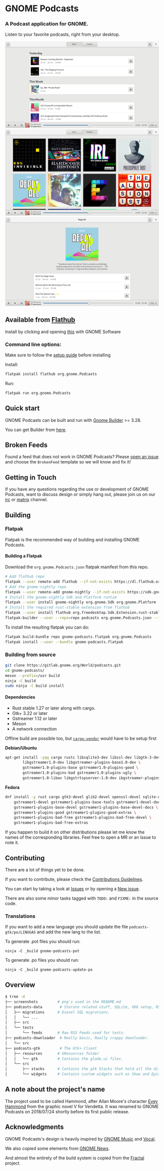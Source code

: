 # GNOME Podcasts

### A Podcast application for GNOME.
Listen to your favorite podcasts, right from your desktop.

![episdes_view](./screenshots/home_view.png)
![shows_view](./screenshots/shows_view.png)
![show_widget](./screenshots/show_widget.png)

## Available from [Flathub](https://www.flathub.org/apps/details/org.gnome.Podcasts)

Install by clicking and opening [this](https://www.flathub.org/apps/details/org.gnome.Podcasts) with GNOME Software

### Command line options:

Make sure to follow the [setup guide][flatpak_setup] before installing

Install:
```sh
flatpak install flathub org.gnome.Podcasts
```

Run:
```sh
flatpak run org.gnome.Podcasts
```

## Quick start

GNOME Podcasts can be built and run with [Gnome Builder][builder] >= 3.28.

You can get Builder from [here][get_builder].

## Broken Feeds

Found a feed that does not work in GNOME Podcasts?
Please [open an issue][new_issue] and choose the `BrokenFeed` template so we will know and fix it!

## Getting in Touch

If you have any questions regarding the use or development of GNOME Podcasts,
want to discuss design or simply hang out, please join us on our [irc][irc] or [matrix][matrix] channel.

## Building

### Flatpak

Flatpak is the recommended way of building and installing GNOME Podcasts.

#### Building a Flatpak

Download the `org.gnome.Podcasts.json` flatpak manifest from this repo.

```sh
# Add flathub repo
flatpak --user remote-add flathub --if-not-exists https://dl.flathub.org/repo/flathub.flatpakrepo
# Add the gnome-nightly repo
flatpak --user remote-add gnome-nightly --if-not-exists https://sdk.gnome.org/gnome-nightly.flatpakrepo
# Install the gnome-nightly Sdk and Platform runtim
flatpak --user install gnome-nightly org.gnome.Sdk org.gnome.Platform
# Install the required rust-stable extension from flathub
flatpak --user install flathub org.freedesktop.Sdk.Extension.rust-stable
flatpak-builder --user --repo=repo podcasts org.gnome.Podcasts.json --force-clean
```

To install the resulting flatpak you can do:

```bash
flatpak build-bundle repo gnome-podcasts.flatpak org.gnome.Podcasts
flatpak install --user --bundle gnome-podcasts.flatpak
```

### Building from source

```sh
git clone https://gitlab.gnome.org/World/podcasts.git
cd gnome-podcasts/
meson --prefix=/usr build
ninja -C build
sudo ninja -C build install
```

#### Dependencies

* Rust stable 1.27 or later along with cargo.
* Gtk+ 3.22 or later
* Gstreamer 1.12 or later
* Meson
* A network connection

Offline build are possible too, but [`cargo-vendor`][vendor] would have to be setup first

**Debian/Ubuntu**

```sh
apt-get install -yqq cargo rustc libsqlite3-dev libssl-dev libgtk-3-dev meson \
        libgstreamer1.0-dev libgstreamer-plugins-base1.0-dev \
        gstreamer1.0-plugins-base gstreamer1.0-plugins-good \
        gstreamer1.0-plugins-bad gstreamer1.0-plugins-ugly \
        gstreamer1.0-libav libgstrtspserver-1.0-dev ibgstreamer-plugins-bad1.0-dev
```

**Fedora**

```sh
dnf install -y rust cargo gtk3-devel glib2-devel openssl-devel sqlite-devel meson \
    gstreamer1-devel gstreamer1-plugins-base-tools gstreamer1-devel-docs \
    gstreamer1-plugins-base-devel gstreamer1-plugins-base-devel-docs \
    gstreamer1-plugins-good gstreamer1-plugins-good-extras \
    gstreamer1-plugins-bad-free gstreamer1-plugins-bad-free-devel \
    gstreamer1-plugins-bad-free-extras

```

If you happen to build it on other distributions please let me know the names 
of the corresponding libraries. Feel free to open a MR or an Issue to note it.

## Contributing

There are a lot of things yet to be done.

If you want to contribute, please check the [Contributions Guidelines][contribution-guidelines].

You can start by taking a look at [Issues][issues] or by opening a [New issue][new_issue].

There are also some minor tasks tagged with `TODO:` and `FIXME:` in the source code.

[contribution-guidelines]: https://gitlab.gnome.org/World/podcasts/blob/master/CONTRIBUTING.md

### Translations

If you want to add a new language you should update the file
`podcasts-gtk/po/LINUGAS` and add the new lang to the list.

To generate .pot files you should run:

```
ninja -C _build gnome-podcasts-pot
```

To generate .po files you should run:

```
ninja -C _build gnome-podcasts-update-po
```


## Overview

```sh
$ tree -d
├── screenshots         # png's used in the README.md
├── podcasts-data        # Storate related stuff, SQLite, XDG setup, RSS Parser.
│   ├── migrations      # Diesel SQL migrations.
│   │   └── ...
│   ├── src
│   └── tests
│       └── feeds       # Raw RSS Feeds used for tests.
├── podcasts-downloader  # Really basic, Really crappy downloader.
│   └── src
├── podcasts-gtk         # The Gtk+ Client
│   ├── resources       # GResources folder
│   │   └── gtk         # Contains the glade.ui files.
│   └── src
│       ├── stacks      # Contains the gtk Stacks that hold all the different views.
│       └── widgets     # Contains custom widgets such as Show and Episode.
```

## A note about the project's name

The project used to be called Hammond, after Allan Moore's character [Evey Hammond][hammond] from the graphic novel V for Vendetta.
It was renamed to GNOME Podcasts on 2018/07/24 shortly before its first public release.

## Acknowledgments

GNOME Podcasts's design is heavily inspired by [GNOME Music][music] and [Vocal][vocal].

We also copied some elements from [GNOME News][news].

And almost the entirety of the build system is copied from the [Fractal][fractal] project.

[vendor]: https://github.com/alexcrichton/cargo-vendor
[irc]: irc://irc.gnome.org/#hammond
[matrix]: https://matrix.to/#/#gnome-podcasts:matrix.org
[flatpak_setup]: https://flatpak.org/setup/
[music]: https://wiki.gnome.org/Design/Apps/Music
[vocal]: http://vocalproject.net/
[news]: https://wiki.gnome.org/Design/Apps/Potential/News
[fractal]: https://gitlab.gnome.org/World/fractal
[hammond]: https://en.wikipedia.org/wiki/Evey_Hammond
[issues]: https://gitlab.gnome.org/World/podcasts/issues
[new_issue]: https://gitlab.gnome.org/World/podcasts/issues/new
[builder]: https://wiki.gnome.org/Apps/Builder
[get_builder]: https://wiki.gnome.org/Apps/Builder/Downloads
